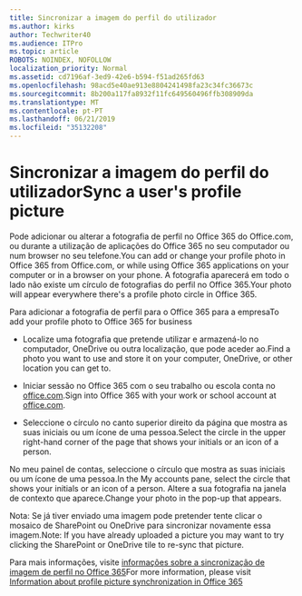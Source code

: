 ```yaml
---
title: Sincronizar a imagem do perfil do utilizador
ms.author: kirks
author: Techwriter40
ms.audience: ITPro
ms.topic: article
ROBOTS: NOINDEX, NOFOLLOW
localization_priority: Normal
ms.assetid: cd7196af-3ed9-42e6-b594-f51ad265fd63
ms.openlocfilehash: 98acd5e40ae913e8804241498fa23c34fc36673c
ms.sourcegitcommit: 8b200a117fa8932f11fc649560496ffb308909da
ms.translationtype: MT
ms.contentlocale: pt-PT
ms.lasthandoff: 06/21/2019
ms.locfileid: "35132208"
---
```

# <a name="sync-a-users-profile-picture"></a><span data-ttu-id="318f2-102">Sincronizar a imagem do perfil do utilizador</span><span class="sxs-lookup"><span data-stu-id="318f2-102">Sync a user's profile picture</span></span>

<span data-ttu-id="318f2-103">Pode adicionar ou alterar a fotografia de perfil no Office 365 do Office.com, ou durante a utilização de aplicações do Office 365 no seu computador ou num browser no seu telefone.</span><span class="sxs-lookup"><span data-stu-id="318f2-103">You can add or change your profile photo in Office 365 from Office.com, or while using Office 365 applications on your computer or in a browser on your phone.</span></span> <span data-ttu-id="318f2-104">A fotografia aparecerá em todo o lado não existe um círculo de fotografias do perfil no Office 365.</span><span class="sxs-lookup"><span data-stu-id="318f2-104">Your photo will appear everywhere there's a profile photo circle in Office 365.</span></span>

<span data-ttu-id="318f2-105">Para adicionar a fotografia de perfil para o Office 365 para a empresa</span><span class="sxs-lookup"><span data-stu-id="318f2-105">To add your profile photo to Office 365 for business</span></span>

- <span data-ttu-id="318f2-106">Localize uma fotografia que pretende utilizar e armazená-lo no computador, OneDrive ou outra localização, que pode aceder ao.</span><span class="sxs-lookup"><span data-stu-id="318f2-106">Find a photo you want to use and store it on your computer, OneDrive, or other location you can get to.</span></span>

- <span data-ttu-id="318f2-107">Iniciar sessão no Office 365 com o seu trabalho ou escola conta no [office.com](http://www.office.com).</span><span class="sxs-lookup"><span data-stu-id="318f2-107">Sign into Office 365 with your work or school account at [office.com](http://www.office.com).</span></span>

- <span data-ttu-id="318f2-108">Seleccione o círculo no canto superior direito da página que mostra as suas iniciais ou um ícone de uma pessoa.</span><span class="sxs-lookup"><span data-stu-id="318f2-108">Select the circle in the upper right-hand corner of the page that shows your initials or an icon of a person.</span></span>

<span data-ttu-id="318f2-109">No meu painel de contas, seleccione o círculo que mostra as suas iniciais ou um ícone de uma pessoa.</span><span class="sxs-lookup"><span data-stu-id="318f2-109">In the My accounts pane, select the circle that shows your initials or an icon of a person.</span></span> <span data-ttu-id="318f2-110">Altere a sua fotografia na janela de contexto que aparece.</span><span class="sxs-lookup"><span data-stu-id="318f2-110">Change your photo in the pop-up that appears.</span></span>

<span data-ttu-id="318f2-111">Nota: Se já tiver enviado uma imagem pode pretender tente clicar o mosaico de SharePoint ou OneDrive para sincronizar novamente essa imagem.</span><span class="sxs-lookup"><span data-stu-id="318f2-111">Note: If you have already uploaded a picture you may want to try clicking the SharePoint or OneDrive tile to re-sync that picture.</span></span>

<span data-ttu-id="318f2-112">Para mais informações, visite [informações sobre a sincronização de imagem de perfil no Office 365](https://support.office.com/article/information-about-profile-picture-synchronization-in-office-365-20594d76-d054-4af4-a660-401133e3d48a?ui=en-US&amp;rs=en-US&amp;ad=US)</span><span class="sxs-lookup"><span data-stu-id="318f2-112">For more information, please visit [Information about profile picture synchronization in Office 365](https://support.office.com/article/information-about-profile-picture-synchronization-in-office-365-20594d76-d054-4af4-a660-401133e3d48a?ui=en-US&amp;rs=en-US&amp;ad=US)</span></span>

